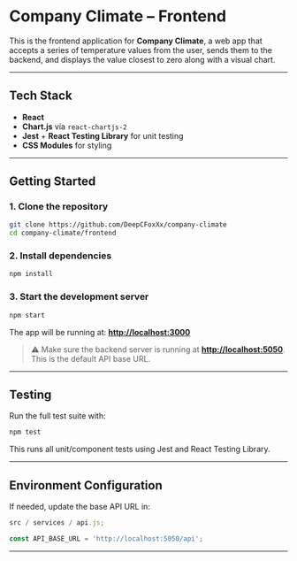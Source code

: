 # Company Climate – Frontend

This is the frontend application for **Company Climate**, a web app that accepts a series of temperature values from the user, sends them to the backend, and displays the value closest to zero along with a visual chart.

---

## Tech Stack

- **React**
- **Chart.js** via `react-chartjs-2`
- **Jest** + **React Testing Library** for unit testing
- **CSS Modules** for styling

---

## Getting Started

### 1. Clone the repository

```bash
git clone https://github.com/DeepCFoxXx/company-climate
cd company-climate/frontend
```

### 2. Install dependencies

```bash
npm install
```

### 3. Start the development server

```bash
npm start
```

The app will be running at:
**<http://localhost:3000>**

> ⚠️ Make sure the backend server is running at **<http://localhost:5050>**. This is the default API base URL.

---

## Testing

Run the full test suite with:

```bash
npm test
```

This runs all unit/component tests using Jest and React Testing Library.

---

## Environment Configuration

If needed, update the base API URL in:

```js
src / services / api.js;

const API_BASE_URL = 'http://localhost:5050/api';
```

---
